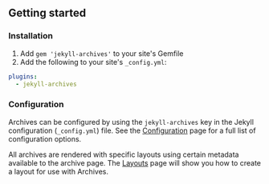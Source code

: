 ## Getting started

### Installation

1. Add `gem 'jekyll-archives'` to your site's Gemfile
2. Add the following to your site's `_config.yml`:

```yml
plugins:
  - jekyll-archives
```

### Configuration

Archives can be configured by using the `jekyll-archives` key in the Jekyll configuration (`_config.yml`) file. See the [Configuration](configuration.md) page for a full list of configuration options.

All archives are rendered with specific layouts using certain metadata available to the archive page. The [Layouts](layouts.md) page will show you how to create a layout for use with Archives.
